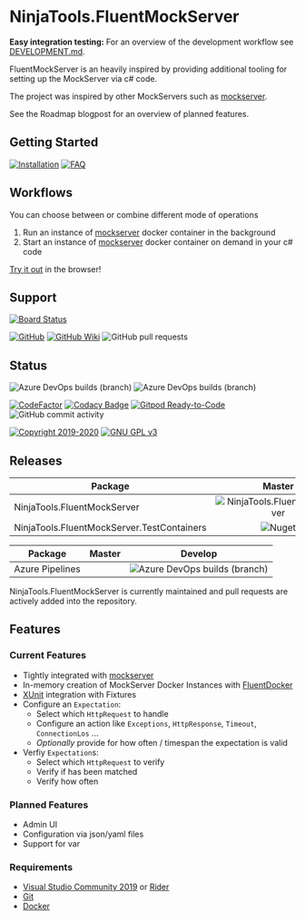 # NinjaTools.FluentMockServer

**Easy integration testing:** For an overview of the development workflow see
[DEVELOPMENT.md](https://github.com/alex-held/NinjaTools.FluentMockServer/blob/aphrodite/DEVELOPMENT.md).

FluentMockServer is an heavily inspired by providing additional tooling for
setting up the MockServer via c# code.

The project was inspired by other MockServers such as
[mockserver](https://github.com/jamesdbloom/mockservice).

See the Roadmap blogpost for an overview of planned features.

## Getting Started

[![Installation](https://img.shields.io/badge/wiki-installation-brightgreen.svg?maxAge=60&style=flat-square)](https://github.com/alex-held/NinjaTools.FluentMockServer/wiki/Installation)
[![FAQ](https://img.shields.io/badge/wiki-FAQ-BF55EC.svg?maxAge=60&style=flat-square)](https://github.com/alex-held/NinjaTools.FluentMockServer/wiki/FAQ)

## Workflows

You can choose between or combine different mode of operations

1. Run an instance of
   [mockserver](https://hub.docker.com/r/jamesdbloom/mockserver) docker
   container in the background
2. Start an instance of
   [mockserver](https://hub.docker.com/r/jamesdbloom/mockserver) docker
   container on demand in your c# code

[Try it out](https://gitpod.io/#https://github.com/alex-held/NinjaTools.FluentMockServer)
in the browser!

## Support

[![Board Status](https://dev.azure.com/alex-held/1f2ebed6-22af-4c25-93d3-fb706aa677ca/2988ffdd-29c2-4467-8dc7-7d9e5282e656/_apis/work/boardbadge/368471de-1e1a-4156-a50b-83b04b735f1c?columnOptions=1)](https://dev.azure.com/alex-held/1f2ebed6-22af-4c25-93d3-fb706aa677ca/_boards/board/t/2988ffdd-29c2-4467-8dc7-7d9e5282e656/Microsoft.RequirementCategory/)

[![GitHub](https://img.shields.io/badge/github-issues-red.svg?maxAge=60&style=flat-square)](https://github.com/alex-held/NinjaTools.FluentMockServer/issues)
[![GitHub Wiki](https://img.shields.io/badge/github-wiki-181717.svg?maxAge=60&style=flat-square)](https://github.com/alex-held/NinjaTools.FluentMockServer)
![GitHub pull requests](https://img.shields.io/github/issues-pr/alex-held/NinjaTools.FluentMockServer?logo=GitHub&style=flat-square)

## Status

![Azure DevOps builds (branch)](https://img.shields.io/azure-devops/build/alex-held/1f2ebed6-22af-4c25-93d3-fb706aa677ca/2/master?style=flat-square)
![Azure DevOps builds (branch)](https://img.shields.io/azure-devops/build/alex-held/1f2ebed6-22af-4c25-93d3-fb706aa677ca/2/dev?style=flat-square)

[![CodeFactor](https://www.codefactor.io/repository/github/alex-held/ninjatools.fluentmockserver/badge)](https://www.codefactor.io/repository/github/alex-held/ninjatools.fluentmockserver)
[![Codacy Badge](https://api.codacy.com/project/badge/Grade/e0e21ac86f80480d8a806b98acb57b0f)](https://www.codacy.com/manual/git_36/NinjaTools.FluentMockServer?utm_source=github.com&utm_medium=referral&utm_content=alex-held/NinjaTools.FluentMockServer&utm_campaign=Badge_Grade)
[![Gitpod Ready-to-Code](https://img.shields.io/badge/Gitpod-Ready--to--Code-blue?logo=gitpod)](https://gitpod.io/#https://github.com/alex-held/NinjaTools.FluentMockServer)
![GitHub commit activity](https://img.shields.io/github/commit-activity/w/alex-held/NinjaTools.FluentMockServer?color=bright-green&label=Changelog&logo=GitHub)

[![Copyright 2019-2020](https://img.shields.io/badge/copyright-2019-blue.svg?maxAge=60&style=flat-square)](https://github.com/alex-held/FluentMockServer)
[![GNU GPL v3](https://img.shields.io/badge/license-GNU%20GPL%20v3-blue.svg?maxAge=60&style=flat-square)](http://www.gnu.org/licenses/gpl.html)

## Releases

| Package                                    |                                                         Master                                                         |                                                         Develop                                                         |
| ------------------------------------------ | :--------------------------------------------------------------------------------------------------------------------: | :---------------------------------------------------------------------------------------------------------------------: |
| NinjaTools.FluentMockServer                | ![NinjaTools.FluentMockServer](https://img.shields.io/nuget/v/NinjaTools.FluentMockServer?logo=nuget&style=flat-square) | ![NinjaTools.FluentMockServer](https://img.shields.io/nuget/vpre/NinjaTools.FluentMockServer?logo=nuget&style=flat-square) |
| NinjaTools.FluentMockServer.TestContainers |    ![Nuget](https://img.shields.io/nuget/v/NinjaTools.FluentMockServer.TestContainers?logo=nuget&style=flat-square)    |   ![Nuget](https://img.shields.io/nuget/vpre/NinjaTools.FluentMockServer.TestContainers?logo=nuget&style=flat-square)   |

| Package         | Master |                                                                      Develop                                                                      |
| --------------- | :----: | :-----------------------------------------------------------------------------------------------------------------------------------------------: |
| Azure Pipelines |        | ![Azure DevOps builds (branch)](https://img.shields.io/azure-devops/build/alex-held/1f2ebed6-22af-4c25-93d3-fb706aa677ca/2/dev?style=flat-square) |

NinjaTools.FluentMockServer is currently maintained and pull requests are
actively added into the repository.

## Features

### Current Features

- Tightly integrated with
  [mockserver](https://github.com/jamesdbloom/mockservice)
- In-memory creation of MockServer Docker Instances with
  [FluentDocker](https://github.com/mariotoffia/FluentDocker)
- [XUnit](https://github.com/xunit/xunit) integration with Fixtures
- Configure an `Expectation`:
  - Select which `HttpRequest` to handle
  - Configure an action like `Exceptions`, `HttpResponse`, `Timeout`,
    `ConnectionLos` ...
  - _Optionally_ provide for how often / timespan the expectation is valid
- Verfiy `Expectation`s:
  - Select which `HttpRequest` to verify
  - Verify if has been matched
  - Verify how often

### Planned Features

- Admin UI
- Configuration via json/yaml files
- Support for var

### Requirements

- [Visual Studio Community 2019](https://www.visualstudio.com/vs/community/) or
  [Rider](http://www.jetbrains.com/rider/)
- [Git](https://git-scm.com/downloads)
- [Docker](https://docker.com)
